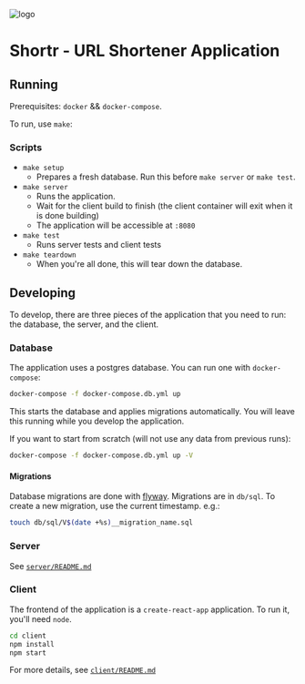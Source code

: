 ![logo](client/public/favicon.ico)

# Shortr - URL Shortener Application

## Running

Prerequisites: `docker` && `docker-compose`.

To run, use `make`:

### Scripts

- `make setup`
  - Prepares a fresh database. Run this before `make server` or `make test`.
- `make server`
  - Runs the application.
  - Wait for the client build to finish (the client container will exit when it is done building)
  - The application will be accessible at `:8080`
- `make test`
  - Runs server tests and client tests
- `make teardown`
  - When you're all done, this will tear down the database.

## Developing

To develop, there are three pieces of the application that you need to run: the database, the server, and the client.

### Database

The application uses a postgres database. You can run one with `docker-compose`:

```sh
docker-compose -f docker-compose.db.yml up
```

This starts the database and applies migrations automatically. You will leave this running while you develop the application.

If you want to start from scratch (will not use any data from previous runs):

```sh
docker-compose -f docker-compose.db.yml up -V
```

#### Migrations

Database migrations are done with [flyway](https://flywaydb.org/). Migrations are in `db/sql`.
To create a new migration, use the current timestamp. e.g.:

```sh
touch db/sql/V$(date +%s)__migration_name.sql
```

### Server

See [`server/README.md`](server/README.md)

### Client

The frontend of the application is a `create-react-app` application. To run it, you'll need `node`.

```sh
cd client
npm install
npm start
```

For more details, see [`client/README.md`](client/README.md)
